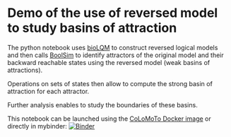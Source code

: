 # Demo of the use of reversed model to study basins of attraction

The python notebook uses [bioLQM](http://colomoto.org/biolqm) to construct reversed logical models and then calls
[BoolSim](https://www.vital-it.ch/research/software/boolSim) to identify attractors of the original model and their
backward reachable states using the reversed model (weak basins of attractions).

Operations on sets of states then allow to compute the strong basin of attraction for each attractor.

Further analysis enables to study the boundaries of these basins.

This notebook can be launched using the [CoLoMoTo Docker image](http://colomoto.org/notebook) or directly in mybinder:
[![Binder](https://mybinder.org/badge_logo.svg)](https://mybinder.org/v2/gh/aurelien-naldi/reversed-model-demo/master?filepath=reverse-demo)

